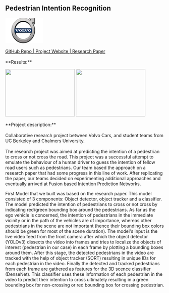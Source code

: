## Pedestrian Intention Recognition

<p align='left'>
<img src="images/volvo.png?raw=true" width="120" height="80"/>
</p>
<a href='https://github.com/mjpramirez/Volvo-DataX' target = "_blank">
GitHub Repo | 
</a>
<a href='https://matthew29tang.github.io/pid-model/#/' target = "_blank">
Project Website | 
</a>
<a href='https://arxiv.org/abs/2005.07796' target = "_blank">
Research Paper
</a>
<br>
<br>
**Results:**
<p align='left'>
<img src="images/modelA.gif?raw=true" width="220" height="150"/>
<img src="images/modelC.gif?raw=true" width="220" height="150"/>
</p>
**Project description:** 
<br>
<br>
Collaborative research project between Volvo Cars, and student teams from UC Berkeley and Chalmers University.
<br>
<br>
The research project was aimed at predicting the intention of a pedestrian to cross or not cross the road. This project was a successful attempt to emulate the behaviour of a human driver to guess the intention of fellow road users such as pedestrians. Our team based the approach on a research paper that had some progress in this line of work. After replicating the paper, our teams decided on experimenting additional approaches and eventually arrived at Fusion based Intention Prediction Networks.

First Model that we built was based on the research paper. This model consisted of 3 components: Object detector, object tracker and a classifier. The model predicted the intention of pedestrians to cross or not cross by indicating red/green bounding box around the pedestrians. As far as the ego vehicle is concerned, the intention of pedestrians in the immediate vicinity or in the path of the vehicles are of importance, whereas other pedestrians in the scene are not important (hence their bounding box colors should be green for most of the scene duration). The model's input is the live video feed from the front camera after which the object detector (YOLOv3) dissects the video into frames and tries to localize the objects of interest (pedestrian in our case) in each frame by plotting a bounding boxes around them. After this stage, the detected pedestrians in the video are tracked with the help of object tracker (SORT) resulting in unique IDs for each pedestrian in the video. Finally the detected and tracked pedestrians from each frame are gathered as features for the 3D scence classifier (DenseNet). This classifier uses these information of each pedestrian in the video to predict their intention to cross ultimately resulting in a green bounding box for non-crossing or red bounding box for crossing pedestrian. 
